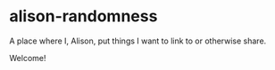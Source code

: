 # alison-randomness

A place where I, Alison, put things I want to link to or otherwise share.

Welcome!
